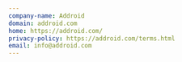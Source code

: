 ```yaml
---
company-name: Addroid
domain: addroid.com
home: https://addroid.com/
privacy-policy: https://addroid.com/terms.html
email: info@addroid.com
---
```




